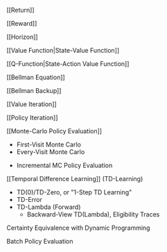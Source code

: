 [[Return]]

[[Reward]]

[[Horizon]]

[[Value Function|State-Value Function]]

[[Q-Function|State-Action Value Function]]

[[Bellman Equation]]

[[Bellman Backup]]

[[Value Iteration]]

[[Policy Iteration]]

[[Monte-Carlo Policy Evaluation]]
- First-Visit Monte Carlo
- Every-Visit Monte Carlo
+ Incremental MC Policy Evaluation

[[Temporal Difference Learning]] (TD-Learning)
- TD(0)/TD-Zero, or "1-Step TD Learning"
- TD-Error
- TD-Lambda (Forward)
	- Backward-View TD(Lambda), Eligibility Traces

Certainty Equivalence with Dynamic Programming

Batch Policy Evaluation

